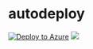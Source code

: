 # autodeploy
[![Deploy to Azure](https://azuredeploy.net/deploybutton.png)](https://azuredeploy.net/) <a href="http://armviz.io/#/?load=https%3A%2F%2Fraw.githubusercontent.com%2Frarunms%2Fautodeploy%2Fmaster%2Fazuredeploy.json" target="_blank">
    <img src="http://armviz.io/visualizebutton.png"/>
</a>

